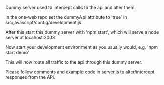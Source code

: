 Dummy server used to intercept calls to the api and alter them. 

In the one-web repo set the dummyApi attribute to 'true' in src/javascript/config/development.js

After this start this dummy server with 'npm start', which will serve a node server at locahost:3003

Now start your development environment as you usually would, e.g. 'npm start demo'

This will now route all traffic to the api through this dummy server. 

Please follow comments and example code in server.js to alter/intercept responses from the API.

